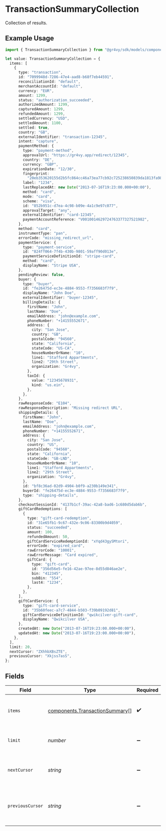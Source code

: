 # TransactionSummaryCollection

Collection of results.

## Example Usage

```typescript
import { TransactionSummaryCollection } from "@gr4vy/sdk/models/components";

let value: TransactionSummaryCollection = {
  items: [
    {
      type: "transaction",
      id: "7099948d-7286-47e4-aad8-b68f7eb44591",
      reconciliationId: "default",
      merchantAccountId: "default",
      currency: "EUR",
      amount: 1299,
      status: "authorization_succeeded",
      authorizedAmount: 1299,
      capturedAmount: 1299,
      refundedAmount: 1299,
      settledCurrency: "USD",
      settledAmount: 1100,
      settled: true,
      country: "GB",
      externalIdentifier: "transaction-12345",
      intent: "capture",
      paymentMethod: {
        type: "payment-method",
        approvalUrl: "https://gr4vy.app/redirect/12345",
        country: "DE",
        currency: "GBP",
        expirationDate: "12/30",
        fingerprint:
          "20eb353620155d2b5fc864cc46a73ea77cb92c725238650839da1813fa987a17",
        label: "1234",
        lastReplacedAt: new Date("2013-07-16T19:23:00.000+00:00"),
        method: "card",
        mode: "card",
        scheme: "visa",
        id: "852b951c-d7ea-4c98-b09e-4a1c9e97c077",
        approvalTarget: "any",
        externalIdentifier: "card-12345",
        paymentAccountReference: "V0010014629724763377327521982",
      },
      method: "card",
      instrumentType: "pan",
      errorCode: "missing_redirect_url",
      paymentService: {
        type: "payment-service",
        id: "824ff064-7f4b-430b-9801-59aff90d013e",
        paymentServiceDefinitionId: "stripe-card",
        method: "card",
        displayName: "Stripe USA",
      },
      pendingReview: false,
      buyer: {
        type: "buyer",
        id: "fe26475d-ec3e-4884-9553-f7356683f7f9",
        displayName: "John Doe",
        externalIdentifier: "buyer-12345",
        billingDetails: {
          firstName: "John",
          lastName: "Doe",
          emailAddress: "john@example.com",
          phoneNumber: "+14155552671",
          address: {
            city: "San Jose",
            country: "GB",
            postalCode: "94560",
            state: "California",
            stateCode: "US-CA",
            houseNumberOrName: "10",
            line1: "Stafford Appartments",
            line2: "29th Street",
            organization: "Gr4vy",
          },
          taxId: {
            value: "12345678931",
            kind: "us.ein",
          },
        },
      },
      rawResponseCode: "E104",
      rawResponseDescription: "Missing redirect URL",
      shippingDetails: {
        firstName: "John",
        lastName: "Doe",
        emailAddress: "john@example.com",
        phoneNumber: "+14155552671",
        address: {
          city: "San Jose",
          country: "US",
          postalCode: "94560",
          state: "California",
          stateCode: "GB-LND",
          houseNumberOrName: "10",
          line1: "Stafford Appartments",
          line2: "29th Street",
          organization: "Gr4vy",
        },
        id: "bf8c36ad-02d9-4904-b0f9-a230b149e341",
        buyerId: "fe26475d-ec3e-4884-9553-f7356683f7f9",
        type: "shipping-details",
      },
      checkoutSessionId: "4137b1cf-39ac-42a8-bad6-1c680d5dab6b",
      giftCardRedemptions: [
        {
          type: "gift-card-redemption",
          id: "31e65fb1-9c67-432e-9c06-83300b9d4059",
          status: "succeeded",
          amount: 100,
          refundedAmount: 50,
          giftCardServiceRedemptionId: "xYqd43gySMtori",
          errorCode: "expired_card",
          rawErrorCode: "10001",
          rawErrorMessage: "Card expired",
          giftCard: {
            type: "gift-card",
            id: "356d56e5-fe16-42ae-97ee-8d55d846ae2e",
            bin: "412345",
            subBin: "554",
            last4: "1234",
          },
        },
      ],
      giftCardService: {
        type: "gift-card-service",
        id: "35b60feec-a7c7-4844-b503-f39b09192d81",
        giftCardServiceDefinitionId: "qwikcilver-gift-card",
        displayName: "Qwikcilver USA",
      },
      createdAt: new Date("2013-07-16T19:23:00.000+00:00"),
      updatedAt: new Date("2013-07-16T19:23:00.000+00:00"),
    },
  ],
  limit: 20,
  nextCursor: "ZXhhbXBsZTE",
  previousCursor: "Xkjss7asS",
};
```

## Fields

| Field                                                                            | Type                                                                             | Required                                                                         | Description                                                                      | Example                                                                          |
| -------------------------------------------------------------------------------- | -------------------------------------------------------------------------------- | -------------------------------------------------------------------------------- | -------------------------------------------------------------------------------- | -------------------------------------------------------------------------------- |
| `items`                                                                          | [components.TransactionSummary](../../models/components/transactionsummary.md)[] | :heavy_check_mark:                                                               | A list of items returned for this request.                                       |                                                                                  |
| `limit`                                                                          | *number*                                                                         | :heavy_minus_sign:                                                               | The number of items for this page.                                               | 20                                                                               |
| `nextCursor`                                                                     | *string*                                                                         | :heavy_minus_sign:                                                               | The cursor pointing at the next page of items.                                   | ZXhhbXBsZTE                                                                      |
| `previousCursor`                                                                 | *string*                                                                         | :heavy_minus_sign:                                                               | The cursor pointing at the previous page of items.                               | Xkjss7asS                                                                        |